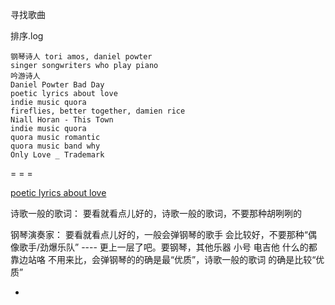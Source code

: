 
寻找歌曲

排序.log
```
钢琴诗人 tori amos, daniel powter
singer songwriters who play piano
吟游诗人
Daniel Powter Bad Day
poetic lyrics about love
indie music quora
fireflies, better together, damien rice
Niall Horan - This Town
indie music quora
quora music romantic
quora music band why
Only Love _ Trademark
```

= = =

[poetic lyrics about love](https://pop.inquirer.net/2016/04/16-pop-songs-with-lyrics-that-work-as-poetry/)

诗歌一般的歌词：
要看就看点儿好的，诗歌一般的歌词，不要那种胡咧咧的

钢琴演奏家：
要看就看点儿好的，一般会弹钢琴的歌手 会比较好，不要那种“偶像歌手/劲爆乐队” ---- 更上一层了吧。要钢琴，其他乐器 小号 电吉他 什么的都靠边站咯 不用来比，会弹钢琴的的确是最“优质”，诗歌一般的歌词 的确是比较“优质”

-
